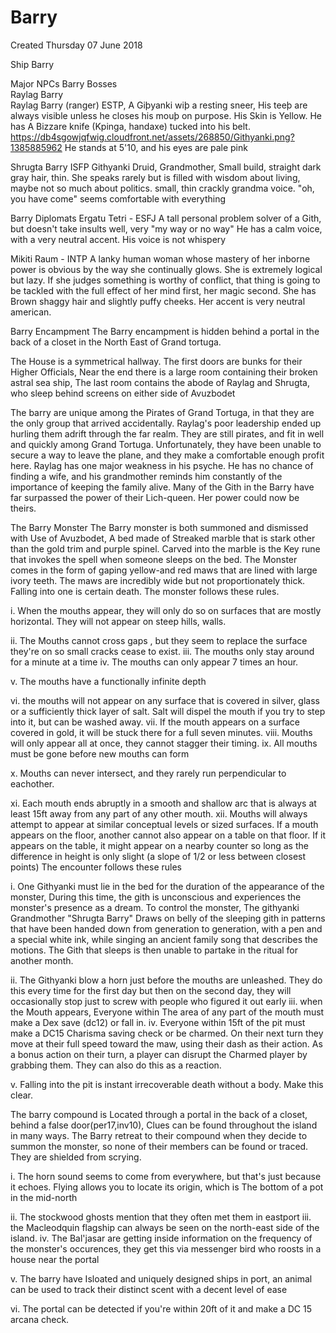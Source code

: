 # Barry
Created Thursday 07 June 2018

Ship Barry

Major NPCs
Barry Bosses	
Raylag Barry	
Raylag Barry (ranger) ESTP,
A Giþyanki wiþ a resting sneer, His teeþ are always visible unless he closes his mouþ on purpose. His Skin is Yellow. He has A Bizzare knife (Kpinga, handaxe) tucked into his belt. <https://db4sgowjqfwig.cloudfront.net/assets/268850/Githyanki.png?1385885962> He stands at 5'10, and his eyes are pale pink 
			
Shrugta Barry ISFP
Githyanki Druid, Grandmother, Small build, straight dark gray hair, thin. She speaks rarely but is filled with wisdom about living, maybe not so much about politics. small, thin crackly grandma voice. "oh, you have come" seems comfortable with everything
			
Barry Diplomats
Ergatu Tetri - ESFJ
A tall personal problem solver of a Gith, but doesn't take insults well, very "my way or no way"
He has a calm voice, with a very neutral accent. His voice is not whispery
			
Mikiti Raum - INTP
A lanky human woman whose mastery of her inborne power is obvious by the way she continually glows. She is extremely logical but lazy. If she judges something is worthy of conflict, that thing is going to be tackled with the full effect of her mind first, her magic second. She has Brown shaggy hair and slightly puffy cheeks. Her accent is very neutral american.
			
Barry Encampment
The Barry encampment is hidden behind a portal in the back of a closet in the North East of Grand tortuga. 
		
The House is a symmetrical hallway. The first doors are bunks for their Higher Officials, Near the end there is a large room containing their broken astral sea ship, The last room contains the abode of Raylag and Shrugta, who sleep behind screens on either side of Avuzbodet


The barry are unique among the Pirates of Grand Tortuga, in that they are the only group that arrived accidentally. Raylag's poor leadership ended up hurling them adrift through the far realm. They are still pirates, and fit in well and quickly among Grand Tortuga. Unfortunately, they have been unable to secure a way to leave the plane, and they make a comfortable enough profit here. Raylag has one major weakness in his psyche. He has no chance of finding a wife, and his grandmother reminds him constantly of the importance of keeping the family alive. Many of the Gith in the Barry have far surpassed the power of their Lich-queen. Her power could now be theirs.

The Barry Monster
The Barry monster is both summoned and dismissed with Use of Avuzbodet, A bed made of Streaked marble that is stark other than the gold trim and purple spinel. Carved into the marble is the Key rune that invokes the spell when someone sleeps on the bed. 
The Monster comes in the form of gaping yellow-and red maws that are lined with large ivory teeth. The maws are incredibly wide but not proportionately thick. Falling into one is certain death.
The monster follows these rules. 

i. When the mouths appear, they will only do so on surfaces that are mostly horizontal. They will not appear on steep hills, walls. 

ii. The Mouths cannot cross gaps , but they seem to replace the surface they're on so small cracks cease to exist.
iii. The mouths only stay around for a minute at a time
iv. The mouths can only appear 7 times an hour.

v. The mouths have a functionally infinite depth

vi. the mouths will not appear on any surface that is covered in silver, glass or a sufficiently thick layer of salt. Salt will dispel the mouth if you try to step into it, but can be washed away.
vii. If the mouth appears on a surface covered in gold, it will be stuck there for a full seven minutes. 
viii. Mouths will only appear all at once, they cannot stagger their timing.
ix. All mouths must be gone before new mouths can form

x. Mouths can never intersect, and they rarely run perpendicular to eachother. 

xi. Each mouth ends abruptly in a smooth and shallow arc that is always at least 15ft away from any part of any other mouth.
xii. Mouths will always attempt to appear at similar conceptual levels or sized surfaces. If a mouth appears on the floor, another cannot also appear on a table on that floor. If it appears on the table, it might appear on a nearby counter  so long as the difference in height is only slight (a slope of 1/2 or less between closest points)
The encounter follows these rules

i. One Githyanki must lie in the bed for the duration of the appearance of the monster, During this time, the gith is unconscious and experiences the monster's presence as a dream. To control the monster, The githyanki Grandmother "Shrugta Barry" Draws on belly of the sleeping gith in patterns that have been handed down from generation to generation, with a pen and a special white ink, while singing an ancient family song that describes the motions. The Gith that sleeps is then unable to partake in the ritual for another month. 

ii. The Githyanki blow a horn just before the mouths are unleashed. They do this every time for the first day but then on the second day, they will occasionally stop just to screw with people who figured it out early
iii. when the Mouth appears, Everyone within The area of any part of the mouth must make a Dex save (dc12) or fall in. 
iv. Everyone within 15ft of the pit must make a DC15 Charisma saving check or be charmed. On their next turn they move at their full speed toward the maw, using their dash as their action. As a bonus action on their turn, a player can disrupt the Charmed player by grabbing them. They can also do this as a reaction. 

v. Falling into the pit is instant irrecoverable death without a body. Make this clear. 

The barry compound is Located through a portal in the back of a closet, behind a false door(per17,inv10), Clues can be found throughout the island in many ways. The Barry retreat to their compound when they decide to summon the monster, so none of their members can be found or traced. They are shielded from scrying.

i. The horn sound seems to come from everywhere, but that's just because it echoes. Flying allows you to locate its origin, which is The bottom of a pot in the mid-north

ii. The stockwood ghosts mention that they often met them in eastport 
iii. the Macleodquin flagship can always be seen on the north-east side of the island.
iv. The Bal'jasar are getting inside information on the frequency of the monster's occurences, they get this via messenger bird who roosts in a house near the portal

v. The barry have Isloated and uniquely designed ships in port, an animal can be used to track their distinct scent with a decent level of ease 

vi. The portal can be detected if you're within 20ft of it and make a DC 15 arcana check.

		

